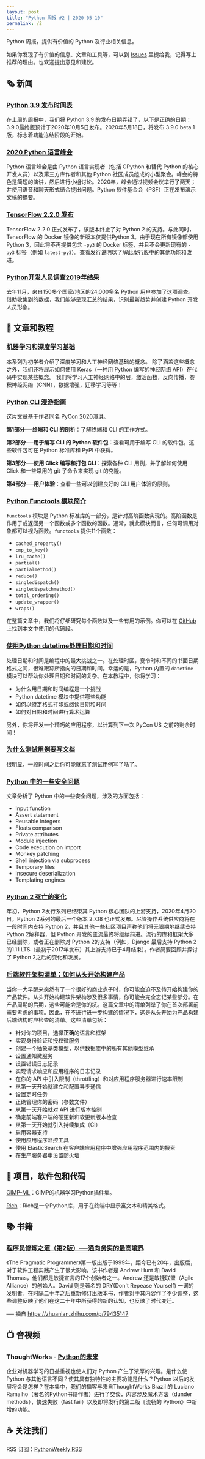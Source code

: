 ```yaml
---
layout: post
title: "Python 周报 #2 | 2020-05-10"
permalink: /2
---
```


Python 周报，提供有价值的 Python 及行业相关信息。

如果你发现了有价值的信息、文章和工具等，可以到 [Issues](https://github.com/qiwihui/PythonWeekly/issues) 里提给我，记得写上推荐的理由。也欢迎提出意见和建议。

## :newspaper_roll: 新闻

### [Python 3.9 发布时间表](https://www.python.org/dev/peps/pep-0596/)

在上周的周报中，我们将 Python 3.9 的发布日期弄错了，以下是正确的日期：3.9.0最终版预计于2020年10月5日发布。2020年5月18日，将发布 3.9.0 beta 1版，标志着功能冻结阶段的开始。

### [2020 Python 语言峰会](http://pyfound.blogspot.com/2020/04/the-2020-python-language-summit.html)

Python 语言峰会是由 Python 语言实现者（包括 CPython 和替代 Python 的核心开发人员）以及第三方库作者和其他 Python 社区成员组成的小型聚会。峰会的特色是简短的演讲，然后进行小组讨论。2020年，峰会通过视频会议举行了两天；并使用语音和聊天形式结合提出问题。Python 软件基金会（PSF）正在发布演示文稿的摘要。

### [TensorFlow 2.2.0 发布](https://github.com/tensorflow/tensorflow/releases/tag/v2.2.0)

TensorFlow 2.2.0 正式发布了，该版本终止了对 Python 2 的支持。与此同时，TensorFlow 的 Docker 镜像的新版本仅提供Python 3。由于现在所有镜像都使用Python 3，因此将不再提供包含 `-py3` 的 Docker 标签，并且不会更新现有的 `-py3` 标签（例如 `latest-py3`）。查看发行说明以了解此发行版中的其他功能和改进。

### [Python开发人员调查2019年结果](https://www.jetbrains.com/lp/python-developers-survey-2019/)

去年11月，来自150多个国家/地区的24,000多名 Python 用户参加了这项调查。借助收集到的数据，我们能够呈现汇总的结果，识别最新趋势并创建 Python 开发人员形象。

## :pencil: 文章和教程

### [机器学习和深度学习基础](https://deeplizard.com/learn/playlist/PLZbbT5o_s2xq7LwI2y8_QtvuXZedL6tQU)

本系列为初学者介绍了深度学习和人工神经网络基础的概念。 除了涵盖这些概念之外，我们还将展示如何使用 Keras（一种用 Python 编写的神经网络 API）在代码中实现某些概念。 我们将学习人工神经网络中的层，激活函数，反向传播，卷积神经网络（CNN），数据增强，迁移学习等等！

### [Python CLI 漫游指南](https://vinayak.io/2020/05/04/the-hitchhikers-guide-to-clis-in-python/)

这片文章基于作者同名 [PyCon 2020演讲](https://www.youtube.com/watch?v=Hn-syMunNy8)。

**第1部分──终端和 CLI 的剖析**：了解终端和 CLI 的工作方式。

**第2部分──用于编写 CLI 的 Python 软件包**：查看可用于编写 CLI 的软件包，这些软件包可在 Python 标准库和 PyPI 中获得。

**第3部分──使用 Click 编写和打包 CLI**：探索各种 CLI 用例，并了解如何使用 Click 和一些常用的 git 子命令来实现 git 的克隆。

**第4部分──用户体验**：查看一些可以创建良好的 CLI 用户体验的原则。

### [Python Functools 模块简介](https://florian-dahlitz.de/blog/introduction-to-functools)

`functools` 模块是 Python 标准库的一部分，是针对高阶函数实现的。高阶函数是作用于或返回另一个函数或多个函数的函数。通常，就此模块而言，任何可调用对象都可以视为函数。`functools` 提供11个函数：

- `cached_property()`
- `cmp_to_key()`
- `lru_cache()`
- `partial()`
- `partialmethod()`
- `reduce()`
- `singledispatch()`
- `singledispatchmethod()`
- `total_ordering()`
- `update_wrapper()`
- `wraps()`

在整篇文章中，我们将仔细研究每个函数以及一些有用的示例。你可以在 [GitHub](https://github.com/DahlitzFlorian/introduction-to-functools-article-snippets) 上找到本文中使用的代码段。

### [使用Python datetime处理日期和时间](https://realpython.com/python-datetime/)

处理日期和时间是编程中的最大挑战之一。在处理时区，夏令时和不同的书面日期格式之间，很难跟踪所指向的日期和时间。幸运的是，Python 内置的 `datetime` 模块可以帮助你处理日期和时间的复杂。在本教程中，你将学习：

- 为什么用日期和时间编程是一个挑战
- Python datetime 模块中提供哪些功能
- 如何以特定格式打印或阅读日期和时间
- 如何对日期和时间进行算术运算

另外，你将开发一个精巧的应用程序，以计算到下一次 PyCon US 之前的剩余时间！

### [为什么测试用例要写文档](https://hynek.me/articles/document-your-tests/)

很明显，一段时间之后你可能就忘了测试用例写了啥了。

### [Python 中的一些安全问题](https://xz.aliyun.com/t/7582)

文章分析了 Python 中的一些安全问题，涉及的方面包括：

- Input function
- Assert statement
- Reusable integers
- Floats comparison
- Private attributes
- Module injection
- Code execution on import
- Monkey patching
- Shell injection via subprocess
- Temporary files
- Insecure deserialization
- Templating engines

### [Python 2 死亡的变化](https://www.b-list.org/weblog/2020/may/05/python/)

年初，Python 2发行系列已结束其 Python 核心团队的上游支持，2020年4月20日，Python 2系列的最后一个版本 2.7.18 也正式发布。尽管操作系统供应商将在一段时间内支持 Python 2，并且其他一些社区项目声称他们将无限期地继续支持 Python 2解释器，但 Python 开发的主流最终将继续前进。流行的库和框架大多已经删除，或者正在删除对 Python 2的支持（例如，Django 最后支持 Python 2 的1.11 LTS（最初于2017年发布）其上游支持已于4月结束）。作者简要回顾并探讨了 Python 2之后的变化和发展。

### [后端软件架构清单：如何从头开始构建产品](https://www.freecodecamp.org/news/have-an-idea-want-to-build-a-product-from-scratch-heres-a-checklist-of-things-you-should-go-through-in-your-backend-software-architecture/)

当你一大早醒来突然有了一个很好的商业点子时，你可能会迫不及待开始构建你的产品软件。从头开始构建软件架构涉及很多事情，你可能会完全忘记某些部分。在产品周期的后期，这些可能会是你的坑。这篇文章中的清单列举了你在首次部署前需要考虑的事项。因此，在不进行进一步构建的情况下，这是从头开始为产品构建后端结构时应检查的清单。这些清单包括：

- 针对你的项目，选择**正确**的语言和框架
- 实现身份验证和授权微服务
- 创建一个抽象基类模型，以供数据库中的所有其他模型继承
- 设置通知微服务
- 设置错误日志记录
- 实现请求响应和应用程序的日志记录
- 在你的 API 中引入限制（throttling）和对应用程序服务器进行速率限制
- 从第一天开始就建立和配置异步通信
- 设置定时任务
- 正确管理你的密码（参数文件）
- 从第一天开始就对 API 进行版本控制
- 确定前端客户端的硬更新和软更新版本检查
- 从第一天开始就引入持续集成（CI）
- 启用容器支持
- 使用应用程序监控工具
- 使用 ElasticSearch 在客户端应用程序中增强应用程序范围内的搜索
- 在生产服务器中设置防火墙

## :office: 项目，软件包和代码

[GIMP-ML](https://github.com/kritiksoman/GIMP-ML)：GIMP的机器学习Python插件集。

[Rich](https://github.com/willmcgugan/rich)：Rich是一个Python库，用于在终端中显示富文本和精美格式。

## :books: 书籍

### [程序员修炼之道（第2版）──通向务实的最高境界](https://book.douban.com/subject/35006892/)

《The Pragmatic Programmer》第一版出版于1999年，距今已有20年，出版后，对于软件工程实践产生了很大影响。该书作者是 Andrew Hunt 和 David Thomas，他们都是敏捷宣言的17个创始者之一。Andrew 还是敏捷联盟（Agile Alliance）的创始人。David 则是著名的 DRY(Don't Repease Yourself) 一词的发明者。在时隔二十年之后重新修订出版本书，作者对于其内容作了不少调整，这些调整反映了他们在这二十年中所获得的新的认知，也反映了时代变迁。

── 摘自 https://zhuanlan.zhihu.com/p/79435147

## :tv: 音视频

### ThoughtWorks - [Python的未来](https://www.thoughtworks.com/podcasts/future-python)

企业对机器学习的日益重视也使人们对 Python 产生了浓厚的兴趣。是什么使 Python 与其他语言不同？使其具有独特性的主要功能是什么？Python 以后的发展将会是怎样？在本集中，我们的播客与来自ThoughtWorks Brazil 的 Luciano Ramalho（著名的Python书籍作者）进行了交谈，内容涉及魔术方法（dunder methods），快速失败（fast fail）以及即将发行的第二版《流畅的 Python》中新增的功能。

## :coffee: 关注我们

RSS 订阅：[PythonWeekly RSS](https://pyweekly.qiwihui.com/feed.xml)
